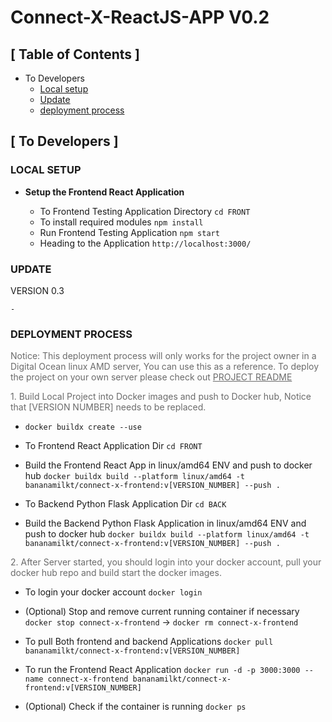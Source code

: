 # Connect-X-ReactJS-APP V0.2

## [ Table of Contents ]
- To Developers
  - [Local setup](#local-setup)
  - [Update](#update)
  - [deployment process](#deployment-process)

## [ To Developers ]

### LOCAL SETUP

- **Setup the Frontend React Application**

  - To Frontend Testing Application Directory `cd FRONT`
  - To install required modules `npm install`
  - Run Frontend Testing Application `npm start`
  - Heading to the Application `http://localhost:3000/`

### UPDATE

VERSION 0.3

    - 



### DEPLOYMENT PROCESS

<span style="opacity: 0.64">Notice: This deployment process will only works for the project owner in a Digital Ocean linux AMD server, You can use this as a reference. To deploy the project on your own server please check out [PROJECT README](../README.md)</span>

<span style="opacity: 0.64">1. Build Local Project into Docker images and push to Docker hub, Notice that [VERSION NUMBER] needs to be replaced.</span>

- `docker buildx create --use`

- To Frontend React Application Dir `cd FRONT`

- Build the Frontend React App in linux/amd64 ENV and push to docker hub `docker buildx build --platform linux/amd64 -t bananamilkt/connect-x-frontend:v[VERSION_NUMBER] --push .`

- To Backend Python Flask Application Dir `cd BACK`

- Build the Backend Python Flask Application in linux/amd64 ENV and push to docker hub `docker buildx build --platform linux/amd64 -t bananamilkt/connect-x-frontend:v[VERSION_NUMBER] --push .`

<span style="opacity: 0.64">2. After Server started, you should login into your docker account, pull your docker hub repo and build start the docker images.</span>

- To login your docker account `docker login`

- (Optional) Stop and remove current running container if necessary `docker stop connect-x-frontend` -> `docker rm connect-x-frontend`

- To pull Both frontend and backend Applications `docker pull bananamilkt/connect-x-frontend:v[VERSION_NUMBER]`

- To run the Frontend React Application `docker run -d -p 3000:3000 --name connect-x-frontend bananamilkt/connect-x-frontend:v[VERSION_NUMBER]`

- (Optional) Check if the container is running `docker ps`